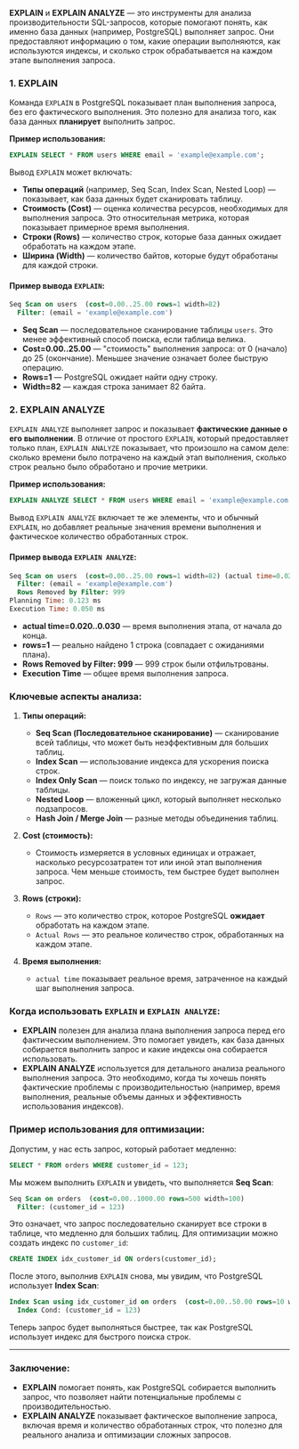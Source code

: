 **EXPLAIN** и **EXPLAIN ANALYZE** — это инструменты для анализа производительности SQL-запросов, которые помогают понять, как именно база данных (например, PostgreSQL) выполняет запрос. Они предоставляют информацию о том, какие операции выполняются, как используются индексы, и сколько строк обрабатывается на каждом этапе выполнения запроса.

### 1. **EXPLAIN**

Команда `EXPLAIN` в PostgreSQL показывает план выполнения запроса, без его фактического выполнения. Это полезно для анализа того, как база данных **планирует** выполнить запрос.

**Пример использования:**

```SQL
EXPLAIN SELECT * FROM users WHERE email = 'example@example.com';
```

Вывод `EXPLAIN` может включать:

- **Типы операций** (например, Seq Scan, Index Scan, Nested Loop) — показывает, как база данных будет сканировать таблицу.
- **Стоимость (Cost)** — оценка количества ресурсов, необходимых для выполнения запроса. Это относительная метрика, которая показывает примерное время выполнения.
- **Строки (Rows)** — количество строк, которые база данных ожидает обработать на каждом этапе.
- **Ширина (Width)** — количество байтов, которые будут обработаны для каждой строки.

#### Пример вывода `EXPLAIN`:

```SQL
Seq Scan on users  (cost=0.00..25.00 rows=1 width=82)
  Filter: (email = 'example@example.com')
```

- **Seq Scan** — последовательное сканирование таблицы `users`. Это менее эффективный способ поиска, если таблица велика.
- **Cost=0.00..25.00** — "стоимость" выполнения запроса: от 0 (начало) до 25 (окончание). Меньшее значение означает более быструю операцию.
- **Rows=1** — PostgreSQL ожидает найти одну строку.
- **Width=82** — каждая строка занимает 82 байта.

### 2. **EXPLAIN ANALYZE**

`EXPLAIN ANALYZE` выполняет запрос и показывает **фактические данные о его выполнении**. В отличие от простого `EXPLAIN`, который предоставляет только план, `EXPLAIN ANALYZE` показывает, что произошло на самом деле: сколько времени было потрачено на каждый этап выполнения, сколько строк реально было обработано и прочие метрики.

**Пример использования:**
```SQL
EXPLAIN ANALYZE SELECT * FROM users WHERE email = 'example@example.com';
```

Вывод `EXPLAIN ANALYZE` включает те же элементы, что и обычный `EXPLAIN`, но добавляет реальные значения времени выполнения и фактическое количество обработанных строк.

#### Пример вывода `EXPLAIN ANALYZE`:

```SQL
Seq Scan on users  (cost=0.00..25.00 rows=1 width=82) (actual time=0.020..0.030 rows=1 loops=1)
  Filter: (email = 'example@example.com')
  Rows Removed by Filter: 999
Planning Time: 0.123 ms
Execution Time: 0.050 ms
```

- **actual time=0.020..0.030** — время выполнения этапа, от начала до конца.
- **rows=1** — реально найдено 1 строка (совпадает с ожиданиями плана).
- **Rows Removed by Filter: 999** — 999 строк были отфильтрованы.
- **Execution Time** — общее время выполнения запроса.

### Ключевые аспекты анализа:

1. **Типы операций:**
    
    - **Seq Scan (Последовательное сканирование)** — сканирование всей таблицы, что может быть неэффективным для больших таблиц.
    - **Index Scan** — использование индекса для ускорения поиска строк.
    - **Index Only Scan** — поиск только по индексу, не загружая данные таблицы.
    - **Nested Loop** — вложенный цикл, который выполняет несколько подзапросов.
    - **Hash Join / Merge Join** — разные методы объединения таблиц.
2. **Cost (стоимость):**
    
    - Стоимость измеряется в условных единицах и отражает, насколько ресурсозатратен тот или иной этап выполнения запроса. Чем меньше стоимость, тем быстрее будет выполнен запрос.
3. **Rows (строки):**
    
    - `Rows` — это количество строк, которое PostgreSQL **ожидает** обработать на каждом этапе.
    - `Actual Rows` — это реальное количество строк, обработанных на каждом этапе.
4. **Время выполнения:**
    
    - `actual time` показывает реальное время, затраченное на каждый шаг выполнения запроса.

### Когда использовать `EXPLAIN` и `EXPLAIN ANALYZE`:

- **EXPLAIN** полезен для анализа плана выполнения запроса перед его фактическим выполнением. Это помогает увидеть, как база данных собирается выполнить запрос и какие индексы она собирается использовать.
- **EXPLAIN ANALYZE** используется для детального анализа реального выполнения запроса. Это необходимо, когда ты хочешь понять фактические проблемы с производительностью (например, время выполнения, реальные объемы данных и эффективность использования индексов).

### Пример использования для оптимизации:

Допустим, у нас есть запрос, который работает медленно:

```SQL
SELECT * FROM orders WHERE customer_id = 123;
```

Мы можем выполнить `EXPLAIN` и увидеть, что выполняется **Seq Scan**:

```SQL
Seq Scan on orders  (cost=0.00..1000.00 rows=500 width=100)
  Filter: (customer_id = 123)
```

Это означает, что запрос последовательно сканирует все строки в таблице, что медленно для больших таблиц. Для оптимизации можно создать индекс по `customer_id`:

```SQL
CREATE INDEX idx_customer_id ON orders(customer_id);
```

После этого, выполнив `EXPLAIN` снова, мы увидим, что PostgreSQL использует **Index Scan**:

```SQL
Index Scan using idx_customer_id on orders  (cost=0.00..50.00 rows=10 width=100)
  Index Cond: (customer_id = 123)
```

Теперь запрос будет выполняться быстрее, так как PostgreSQL использует индекс для быстрого поиска строк.

---

### Заключение:

- **EXPLAIN** помогает понять, как PostgreSQL собирается выполнить запрос, что позволяет найти потенциальные проблемы с производительностью.
- **EXPLAIN ANALYZE** показывает фактическое выполнение запроса, включая время и количество обработанных строк, что полезно для реального анализа и оптимизации сложных запросов.